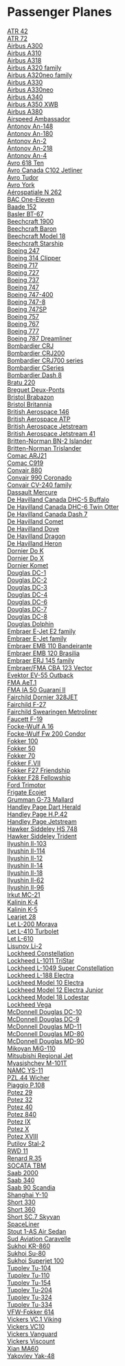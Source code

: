 # Passenger Planes
[ATR 42](https://en.wikipedia.org/wiki/ATR_42)<br>
[ATR 72](https://en.wikipedia.org/wiki/ATR_72)<br>
[Airbus A300](https://en.wikipedia.org/wiki/Airbus_A300)<br>
[Airbus A310](https://en.wikipedia.org/wiki/Airbus_A310)<br>
[Airbus A318](https://en.wikipedia.org/wiki/Airbus_A318)<br>
[Airbus A320 family](https://en.wikipedia.org/wiki/Airbus_A320_family)<br>
[Airbus A320neo family](https://en.wikipedia.org/wiki/Airbus_A320neo_family)<br>
[Airbus A330](https://en.wikipedia.org/wiki/Airbus_A330)<br>
[Airbus A330neo](https://en.wikipedia.org/wiki/Airbus_A330neo)<br>
[Airbus A340](https://en.wikipedia.org/wiki/Airbus_A340)<br>
[Airbus A350 XWB](https://en.wikipedia.org/wiki/Airbus_A350_XWB)<br>
[Airbus A380](https://en.wikipedia.org/wiki/Airbus_A380)<br>
[Airspeed Ambassador](https://en.wikipedia.org/wiki/Airspeed_Ambassador)<br>
[Antonov An-148](https://en.wikipedia.org/wiki/Antonov_An-148)<br>
[Antonov An-180](https://en.wikipedia.org/wiki/Antonov_An-180)<br>
[Antonov An-2](https://en.wikipedia.org/wiki/Antonov_An-2)<br>
[Antonov An-218](https://en.wikipedia.org/wiki/Antonov_An-218)<br>
[Antonov An-4](https://en.wikipedia.org/wiki/Antonov_An-4)<br>
[Avro 618 Ten](https://en.wikipedia.org/wiki/Avro_618_Ten)<br>
[Avro Canada C102 Jetliner](https://en.wikipedia.org/wiki/Avro_Canada_C102_Jetliner)<br>
[Avro Tudor](https://en.wikipedia.org/wiki/Avro_Tudor)<br>
[Avro York](https://en.wikipedia.org/wiki/Avro_York)<br>
[Aérospatiale N 262](https://en.wikipedia.org/wiki/A%C3%A9rospatiale_N_262)<br>
[BAC One-Eleven](https://en.wikipedia.org/wiki/BAC_One-Eleven)<br>
[Baade 152](https://en.wikipedia.org/wiki/Baade_152)<br>
[Basler BT-67](https://en.wikipedia.org/wiki/Basler_BT-67)<br>
[Beechcraft 1900](https://en.wikipedia.org/wiki/Beechcraft_1900)<br>
[Beechcraft Baron](https://en.wikipedia.org/wiki/Beechcraft_Baron)<br>
[Beechcraft Model 18](https://en.wikipedia.org/wiki/Beechcraft_Model_18)<br>
[Beechcraft Starship](https://en.wikipedia.org/wiki/Beechcraft_Starship)<br>
[Boeing 247](https://en.wikipedia.org/wiki/Boeing_247)<br>
[Boeing 314 Clipper](https://en.wikipedia.org/wiki/Boeing_314_Clipper)<br>
[Boeing 717](https://en.wikipedia.org/wiki/Boeing_717)<br>
[Boeing 727](https://en.wikipedia.org/wiki/Boeing_727)<br>
[Boeing 737](https://en.wikipedia.org/wiki/Boeing_737)<br>
[Boeing 747](https://en.wikipedia.org/wiki/Boeing_747)<br>
[Boeing 747-400](https://en.wikipedia.org/wiki/Boeing_747-400)<br>
[Boeing 747-8](https://en.wikipedia.org/wiki/Boeing_747-8)<br>
[Boeing 747SP](https://en.wikipedia.org/wiki/Boeing_747SP)<br>
[Boeing 757](https://en.wikipedia.org/wiki/Boeing_757)<br>
[Boeing 767](https://en.wikipedia.org/wiki/Boeing_767)<br>
[Boeing 777](https://en.wikipedia.org/wiki/Boeing_777)<br>
[Boeing 787 Dreamliner](https://en.wikipedia.org/wiki/Boeing_787_Dreamliner)<br>
[Bombardier CRJ](https://en.wikipedia.org/wiki/Bombardier_CRJ)<br>
[Bombardier CRJ200](https://en.wikipedia.org/wiki/Bombardier_CRJ200)<br>
[Bombardier CRJ700 series](https://en.wikipedia.org/wiki/Bombardier_CRJ700_series)<br>
[Bombardier CSeries](https://en.wikipedia.org/wiki/Bombardier_CSeries)<br>
[Bombardier Dash 8](https://en.wikipedia.org/wiki/Bombardier_Dash_8)<br>
[Bratu 220](https://en.wikipedia.org/wiki/Bratu_220)<br>
[Breguet Deux-Ponts](https://en.wikipedia.org/wiki/Breguet_Deux-Ponts)<br>
[Bristol Brabazon](https://en.wikipedia.org/wiki/Bristol_Brabazon)<br>
[Bristol Britannia](https://en.wikipedia.org/wiki/Bristol_Britannia)<br>
[British Aerospace 146](https://en.wikipedia.org/wiki/British_Aerospace_146)<br>
[British Aerospace ATP](https://en.wikipedia.org/wiki/British_Aerospace_ATP)<br>
[British Aerospace Jetstream](https://en.wikipedia.org/wiki/British_Aerospace_Jetstream)<br>
[British Aerospace Jetstream 41](https://en.wikipedia.org/wiki/British_Aerospace_Jetstream_41)<br>
[Britten-Norman BN-2 Islander](https://en.wikipedia.org/wiki/Britten-Norman_BN-2_Islander)<br>
[Britten-Norman Trislander](https://en.wikipedia.org/wiki/Britten-Norman_Trislander)<br>
[Comac ARJ21](https://en.wikipedia.org/wiki/Comac_ARJ21)<br>
[Comac C919](https://en.wikipedia.org/wiki/Comac_C919)<br>
[Convair 880](https://en.wikipedia.org/wiki/Convair_880)<br>
[Convair 990 Coronado](https://en.wikipedia.org/wiki/Convair_990_Coronado)<br>
[Convair CV-240 family](https://en.wikipedia.org/wiki/Convair_CV-240_family)<br>
[Dassault Mercure](https://en.wikipedia.org/wiki/Dassault_Mercure)<br>
[De Havilland Canada DHC-5 Buffalo](https://en.wikipedia.org/wiki/De_Havilland_Canada_DHC-5_Buffalo)<br>
[De Havilland Canada DHC-6 Twin Otter](https://en.wikipedia.org/wiki/De_Havilland_Canada_DHC-6_Twin_Otter)<br>
[De Havilland Canada Dash 7](https://en.wikipedia.org/wiki/De_Havilland_Canada_Dash_7)<br>
[De Havilland Comet](https://en.wikipedia.org/wiki/De_Havilland_Comet)<br>
[De Havilland Dove](https://en.wikipedia.org/wiki/De_Havilland_Dove)<br>
[De Havilland Dragon](https://en.wikipedia.org/wiki/De_Havilland_Dragon)<br>
[De Havilland Heron](https://en.wikipedia.org/wiki/De_Havilland_Heron)<br>
[Dornier Do K](https://en.wikipedia.org/wiki/Dornier_Do_K)<br>
[Dornier Do X](https://en.wikipedia.org/wiki/Dornier_Do_X)<br>
[Dornier Komet](https://en.wikipedia.org/wiki/Dornier_Komet)<br>
[Douglas DC-1](https://en.wikipedia.org/wiki/Douglas_DC-1)<br>
[Douglas DC-2](https://en.wikipedia.org/wiki/Douglas_DC-2)<br>
[Douglas DC-3](https://en.wikipedia.org/wiki/Douglas_DC-3)<br>
[Douglas DC-4](https://en.wikipedia.org/wiki/Douglas_DC-4)<br>
[Douglas DC-6](https://en.wikipedia.org/wiki/Douglas_DC-6)<br>
[Douglas DC-7](https://en.wikipedia.org/wiki/Douglas_DC-7)<br>
[Douglas DC-8](https://en.wikipedia.org/wiki/Douglas_DC-8)<br>
[Douglas Dolphin](https://en.wikipedia.org/wiki/Douglas_Dolphin)<br>
[Embraer E-Jet E2 family](https://en.wikipedia.org/wiki/Embraer_E-Jet_E2_family)<br>
[Embraer E-Jet family](https://en.wikipedia.org/wiki/Embraer_E-Jet_family)<br>
[Embraer EMB 110 Bandeirante](https://en.wikipedia.org/wiki/Embraer_EMB_110_Bandeirante)<br>
[Embraer EMB 120 Brasilia](https://en.wikipedia.org/wiki/Embraer_EMB_120_Brasilia)<br>
[Embraer ERJ 145 family](https://en.wikipedia.org/wiki/Embraer_ERJ_145_family)<br>
[Embraer/FMA CBA 123 Vector](https://en.wikipedia.org/wiki/Embraer/FMA_CBA_123_Vector)<br>
[Evektor EV-55 Outback](https://en.wikipedia.org/wiki/Evektor_EV-55_Outback)<br>
[FMA AeT.1](https://en.wikipedia.org/wiki/FMA_AeT.1)<br>
[FMA IA 50 Guaraní II](https://en.wikipedia.org/wiki/FMA_IA_50_Guaran%C3%AD_II)<br>
[Fairchild Dornier 328JET](https://en.wikipedia.org/wiki/Fairchild_Dornier_328JET)<br>
[Fairchild F-27](https://en.wikipedia.org/wiki/Fairchild_F-27)<br>
[Fairchild Swearingen Metroliner](https://en.wikipedia.org/wiki/Fairchild_Swearingen_Metroliner)<br>
[Faucett F-19](https://en.wikipedia.org/wiki/Faucett_F-19)<br>
[Focke-Wulf A 16](https://en.wikipedia.org/wiki/Focke-Wulf_A_16)<br>
[Focke-Wulf Fw 200 Condor](https://en.wikipedia.org/wiki/Focke-Wulf_Fw_200_Condor)<br>
[Fokker 100](https://en.wikipedia.org/wiki/Fokker_100)<br>
[Fokker 50](https://en.wikipedia.org/wiki/Fokker_50)<br>
[Fokker 70](https://en.wikipedia.org/wiki/Fokker_70)<br>
[Fokker F.VII](https://en.wikipedia.org/wiki/Fokker_F.VII)<br>
[Fokker F27 Friendship](https://en.wikipedia.org/wiki/Fokker_F27_Friendship)<br>
[Fokker F28 Fellowship](https://en.wikipedia.org/wiki/Fokker_F28_Fellowship)<br>
[Ford Trimotor](https://en.wikipedia.org/wiki/Ford_Trimotor)<br>
[Frigate Ecojet](https://en.wikipedia.org/wiki/Frigate_Ecojet)<br>
[Grumman G-73 Mallard](https://en.wikipedia.org/wiki/Grumman_G-73_Mallard)<br>
[Handley Page Dart Herald](https://en.wikipedia.org/wiki/Handley_Page_Dart_Herald)<br>
[Handley Page H.P.42](https://en.wikipedia.org/wiki/Handley_Page_H.P.42)<br>
[Handley Page Jetstream](https://en.wikipedia.org/wiki/Handley_Page_Jetstream)<br>
[Hawker Siddeley HS 748](https://en.wikipedia.org/wiki/Hawker_Siddeley_HS_748)<br>
[Hawker Siddeley Trident](https://en.wikipedia.org/wiki/Hawker_Siddeley_Trident)<br>
[Ilyushin Il-103](https://en.wikipedia.org/wiki/Ilyushin_Il-103)<br>
[Ilyushin Il-114](https://en.wikipedia.org/wiki/Ilyushin_Il-114)<br>
[Ilyushin Il-12](https://en.wikipedia.org/wiki/Ilyushin_Il-12)<br>
[Ilyushin Il-14](https://en.wikipedia.org/wiki/Ilyushin_Il-14)<br>
[Ilyushin Il-18](https://en.wikipedia.org/wiki/Ilyushin_Il-18_(1946))<br>
[Ilyushin Il-62](https://en.wikipedia.org/wiki/Ilyushin_Il-62)<br>
[Ilyushin Il-96](https://en.wikipedia.org/wiki/Ilyushin_Il-96)<br>
[Irkut MC-21](https://en.wikipedia.org/wiki/Irkut_MC-21)<br>
[Kalinin K-4](https://en.wikipedia.org/wiki/Kalinin_K-4)<br>
[Kalinin K-5](https://en.wikipedia.org/wiki/Kalinin_K-5)<br>
[Learjet 28](https://en.wikipedia.org/wiki/Learjet_28)<br>
[Let L-200 Morava](https://en.wikipedia.org/wiki/Let_L-200_Morava)<br>
[Let L-410 Turbolet](https://en.wikipedia.org/wiki/Let_L-410_Turbolet)<br>
[Let L-610](https://en.wikipedia.org/wiki/Let_L-610)<br>
[Lisunov Li-2](https://en.wikipedia.org/wiki/Lisunov_Li-2)<br>
[Lockheed Constellation](https://en.wikipedia.org/wiki/Lockheed_Constellation)<br>
[Lockheed L-1011 TriStar](https://en.wikipedia.org/wiki/Lockheed_L-1011_TriStar)<br>
[Lockheed L-1049 Super Constellation](https://en.wikipedia.org/wiki/Lockheed_L-1049_Super_Constellation)<br>
[Lockheed L-188 Electra](https://en.wikipedia.org/wiki/Lockheed_L-188_Electra)<br>
[Lockheed Model 10 Electra](https://en.wikipedia.org/wiki/Lockheed_Model_10_Electra)<br>
[Lockheed Model 12 Electra Junior](https://en.wikipedia.org/wiki/Lockheed_Model_12_Electra_Junior)<br>
[Lockheed Model 18 Lodestar](https://en.wikipedia.org/wiki/Lockheed_Model_18_Lodestar)<br>
[Lockheed Vega](https://en.wikipedia.org/wiki/Lockheed_Vega)<br>
[McDonnell Douglas DC-10](https://en.wikipedia.org/wiki/McDonnell_Douglas_DC-10)<br>
[McDonnell Douglas DC-9](https://en.wikipedia.org/wiki/McDonnell_Douglas_DC-9)<br>
[McDonnell Douglas MD-11](https://en.wikipedia.org/wiki/McDonnell_Douglas_MD-11)<br>
[McDonnell Douglas MD-80](https://en.wikipedia.org/wiki/McDonnell_Douglas_MD-80)<br>
[McDonnell Douglas MD-90](https://en.wikipedia.org/wiki/McDonnell_Douglas_MD-90)<br>
[Mikoyan MiG-110](https://en.wikipedia.org/wiki/Mikoyan_MiG-110)<br>
[Mitsubishi Regional Jet](https://en.wikipedia.org/wiki/Mitsubishi_Regional_Jet)<br>
[Myasishchev M-101T](https://en.wikipedia.org/wiki/Myasishchev_M-101T)<br>
[NAMC YS-11](https://en.wikipedia.org/wiki/NAMC_YS-11)<br>
[PZL.44 Wicher](https://en.wikipedia.org/wiki/PZL.44_Wicher)<br>
[Piaggio P.108](https://en.wikipedia.org/wiki/Piaggio_P.108)<br>
[Potez 29](https://en.wikipedia.org/wiki/Potez_29)<br>
[Potez 32](https://en.wikipedia.org/wiki/Potez_32)<br>
[Potez 40](https://en.wikipedia.org/wiki/Potez_40)<br>
[Potez 840](https://en.wikipedia.org/wiki/Potez_840)<br>
[Potez IX](https://en.wikipedia.org/wiki/Potez_IX)<br>
[Potez X](https://en.wikipedia.org/wiki/Potez_X)<br>
[Potez XVIII](https://en.wikipedia.org/wiki/Potez_XVIII)<br>
[Putilov Stal-2](https://en.wikipedia.org/wiki/Putilov_Stal-2)<br>
[RWD 11](https://en.wikipedia.org/wiki/RWD_11)<br>
[Renard R.35](https://en.wikipedia.org/wiki/Renard_R.35)<br>
[SOCATA TBM](https://en.wikipedia.org/wiki/SOCATA_TBM)<br>
[Saab 2000](https://en.wikipedia.org/wiki/Saab_2000)<br>
[Saab 340](https://en.wikipedia.org/wiki/Saab_340)<br>
[Saab 90 Scandia](https://en.wikipedia.org/wiki/Saab_90_Scandia)<br>
[Shanghai Y-10](https://en.wikipedia.org/wiki/Shanghai_Y-10)<br>
[Short 330](https://en.wikipedia.org/wiki/Short_330)<br>
[Short 360](https://en.wikipedia.org/wiki/Short_360)<br>
[Short SC.7 Skyvan](https://en.wikipedia.org/wiki/Short_SC.7_Skyvan)<br>
[SpaceLiner](https://en.wikipedia.org/wiki/SpaceLiner)<br>
[Stout 1-AS Air Sedan](https://en.wikipedia.org/wiki/Stout_1-AS_Air_Sedan)<br>
[Sud Aviation Caravelle](https://en.wikipedia.org/wiki/Sud_Aviation_Caravelle)<br>
[Sukhoi KR-860](https://en.wikipedia.org/wiki/Sukhoi_KR-860)<br>
[Sukhoi Su-80](https://en.wikipedia.org/wiki/Sukhoi_Su-80)<br>
[Sukhoi Superjet 100](https://en.wikipedia.org/wiki/Sukhoi_Superjet_100)<br>
[Tupolev Tu-104](https://en.wikipedia.org/wiki/Tupolev_Tu-104)<br>
[Tupolev Tu-110](https://en.wikipedia.org/wiki/Tupolev_Tu-110)<br>
[Tupolev Tu-154](https://en.wikipedia.org/wiki/Tupolev_Tu-154)<br>
[Tupolev Tu-204](https://en.wikipedia.org/wiki/Tupolev_Tu-204)<br>
[Tupolev Tu-324](https://en.wikipedia.org/wiki/Tupolev_Tu-324)<br>
[Tupolev Tu-334](https://en.wikipedia.org/wiki/Tupolev_Tu-334)<br>
[VFW-Fokker 614](https://en.wikipedia.org/wiki/VFW-Fokker_614)<br>
[Vickers VC.1 Viking](https://en.wikipedia.org/wiki/Vickers_VC.1_Viking)<br>
[Vickers VC10](https://en.wikipedia.org/wiki/Vickers_VC10)<br>
[Vickers Vanguard](https://en.wikipedia.org/wiki/Vickers_Vanguard)<br>
[Vickers Viscount](https://en.wikipedia.org/wiki/Vickers_Viscount)<br>
[Xian MA60](https://en.wikipedia.org/wiki/Xian_MA60)<br>
[Yakovlev Yak-48](https://en.wikipedia.org/wiki/Yakovlev_Yak-48)<br>
